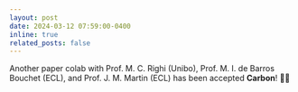 ```yaml
---
layout: post
date: 2024-03-12 07:59:00-0400
inline: true
related_posts: false
---
```


Another paper colab with Prof. M. C. Righi (Unibo), Prof. M. I. de Barros Bouchet (ECL), and Prof. J. M. Martin (ECL) has been accepted <b>Carbon</b>! 🎉🎊
